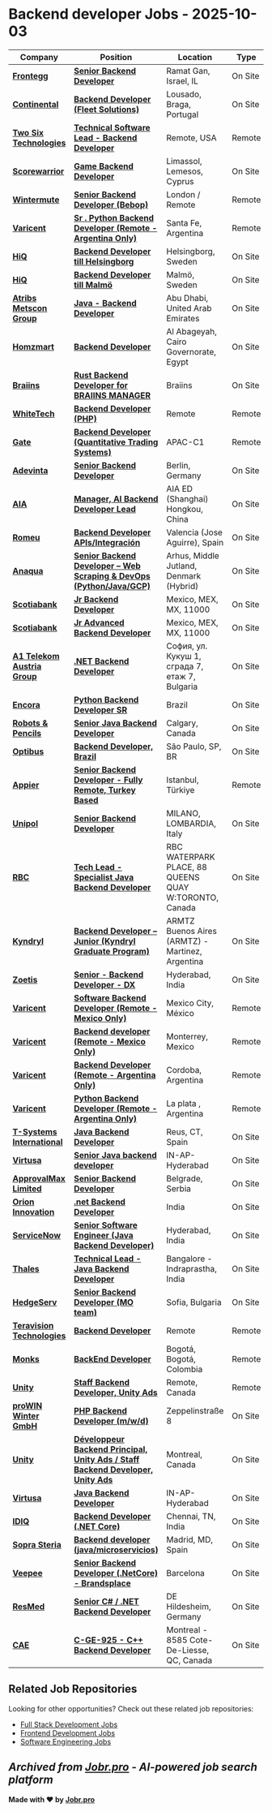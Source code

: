 # Backend developer Jobs - 2025-10-03

| Company | Position | Location | Type | Date |
| ------- | -------- | -------- | ---- | ------ |
| **[Frontegg](https://frontegg.com/)** | **[Senior Backend Developer](https://jobr.pro/job/29326802/senior-backend-developer?utm_source=github&utm_medium=repo&utm_campaign=github-backend-jobs)** | Ramat Gan, Israel, IL | On Site | Oct 03 |
| **[Continental](https://www.continental.com)** | **[Backend Developer (Fleet Solutions)](https://jobr.pro/job/29284559/backend-developer-fleet-solutions?utm_source=github&utm_medium=repo&utm_campaign=github-backend-jobs)** | Lousado, Braga, Portugal | On Site | Oct 03 |
| **[Two Six Technologies](https://twosixtech.com/)** | **[Technical Software Lead - Backend Developer](https://jobr.pro/job/29281347/technical-software-lead-backend-developer?utm_source=github&utm_medium=repo&utm_campaign=github-backend-jobs)** | Remote, USA | Remote | Oct 02 |
| **[Scorewarrior](https://scorewarrior.com/)** | **[Game Backend Developer](https://jobr.pro/job/29271546/game-backend-developer?utm_source=github&utm_medium=repo&utm_campaign=github-backend-jobs)** | Limassol, Lemesos, Cyprus | On Site | Oct 02 |
| **[Wintermute](https://www.wintermute.com/)** | **[Senior Backend Developer (Bebop)](https://jobr.pro/job/29275511/senior-backend-developer-bebop?utm_source=github&utm_medium=repo&utm_campaign=github-backend-jobs)** | London / Remote | Remote | Oct 02 |
| **[Varicent](https://www.varicent.com/)** | **[Sr . Python Backend Developer (Remote - Argentina Only)](https://jobr.pro/job/29283761/sr-python-backend-developer-remote-argentina-only?utm_source=github&utm_medium=repo&utm_campaign=github-backend-jobs)** | Santa Fe, Argentina | Remote | Oct 02 |
| **[HiQ](https://www.hiq.se/)** | **[Backend Developer till Helsingborg](https://jobr.pro/job/29309946/backend-developer-till-helsingborg?utm_source=github&utm_medium=repo&utm_campaign=github-backend-jobs)** | Helsingborg, Sweden | On Site | Oct 02 |
| **[HiQ](https://www.hiq.se/)** | **[Backend Developer till Malmö](https://jobr.pro/job/29309948/backend-developer-till-malmo?utm_source=github&utm_medium=repo&utm_campaign=github-backend-jobs)** | Malmö, Sweden | On Site | Oct 02 |
| **[Atribs Metscon Group](https://atribsmetscon.com/)** | **[Java - Backend Developer](https://jobr.pro/job/29231259/java-backend-developer?utm_source=github&utm_medium=repo&utm_campaign=github-backend-jobs)** | Abu Dhabi, United Arab Emirates | On Site | Oct 02 |
| **[Homzmart](https://homzmart.com)** | **[Backend Developer](https://jobr.pro/job/29227773/backend-developer?utm_source=github&utm_medium=repo&utm_campaign=github-backend-jobs)** | Al Abageyah, Cairo Governorate, Egypt | On Site | Oct 02 |
| **[Braiins](https://braiins.com/)** | **[Rust Backend Developer for BRAIINS MANAGER](https://jobr.pro/job/29277869/rust-backend-developer-for-braiins-manager?utm_source=github&utm_medium=repo&utm_campaign=github-backend-jobs)** | Braiins | On Site | Oct 02 |
| **[WhiteTech](https://whitetech.com/)** | **[Backend Developer (PHP)](https://jobr.pro/job/29274477/backend-developer-php?utm_source=github&utm_medium=repo&utm_campaign=github-backend-jobs)** | Remote | Remote | Oct 02 |
| **[Gate](https://www.gate.com/)** | **[Backend Developer (Quantitative Trading Systems)](https://jobr.pro/job/29270559/backend-developer-quantitative-trading-systems?utm_source=github&utm_medium=repo&utm_campaign=github-backend-jobs)** | APAC-C1 | Remote | Oct 02 |
| **[Adevinta](https://adevinta.com/)** | **[Senior Backend Developer](https://jobr.pro/job/29257203/senior-backend-developer?utm_source=github&utm_medium=repo&utm_campaign=github-backend-jobs)** | Berlin, Germany | On Site | Oct 02 |
| **[AIA](https://www.aia.com/)** | **[Manager, AI Backend Developer Lead](https://jobr.pro/job/29264214/manager-ai-backend-developer-lead?utm_source=github&utm_medium=repo&utm_campaign=github-backend-jobs)** | AIA ED (Shanghai) Hongkou, China | On Site | Oct 02 |
| **[Romeu](https://romeu.com/)** | **[Backend Developer APIs/Integración](https://jobr.pro/job/29243000/backend-developer-apisintegracion?utm_source=github&utm_medium=repo&utm_campaign=github-backend-jobs)** | Valencia (Jose Aguirre), Spain | On Site | Oct 02 |
| **[Anaqua](https://www.anaqua.com/)** | **[Senior Backend Developer – Web Scraping & DevOps (Python/Java/GCP)](https://jobr.pro/job/29207882/senior-backend-developer-web-scraping-devops-pythonjavagcp?utm_source=github&utm_medium=repo&utm_campaign=github-backend-jobs)** | Arhus, Middle Jutland, Denmark (Hybrid) | On Site | Oct 02 |
| **[Scotiabank](https://www.scotiabank.com)** | **[Jr Backend Developer](https://jobr.pro/job/29209871/jr-backend-developer?utm_source=github&utm_medium=repo&utm_campaign=github-backend-jobs)** | Mexico, MEX, MX, 11000 | On Site | Oct 02 |
| **[Scotiabank](https://www.scotiabank.com)** | **[Jr Advanced Backend Developer](https://jobr.pro/job/29209870/jr-advanced-backend-developer?utm_source=github&utm_medium=repo&utm_campaign=github-backend-jobs)** | Mexico, MEX, MX, 11000 | On Site | Oct 02 |
| **[A1 Telekom Austria Group](https://www.a1.group/)** | **[.NET Backend Developer](https://jobr.pro/job/29238454/net-backend-developer?utm_source=github&utm_medium=repo&utm_campaign=github-backend-jobs)** | София, ул. Кукуш 1, сграда 7, етаж 7, Bulgaria | On Site | Oct 02 |
| **[Encora](https://www.encora.com/)** | **[Python Backend Developer SR](https://jobr.pro/job/29199565/python-backend-developer-sr?utm_source=github&utm_medium=repo&utm_campaign=github-backend-jobs)** | Brazil | On Site | Oct 01 |
| **[Robots & Pencils](https://robotsandpencils.com/)** | **[Senior Java Backend Developer](https://jobr.pro/job/29182681/senior-java-backend-developer?utm_source=github&utm_medium=repo&utm_campaign=github-backend-jobs)** | Calgary, Canada | On Site | Oct 01 |
| **[Optibus](https://optibus.com/)** | **[Backend Developer, Brazil](https://jobr.pro/job/29151178/backend-developer-brazil?utm_source=github&utm_medium=repo&utm_campaign=github-backend-jobs)** | São Paulo, SP, BR | On Site | Oct 01 |
| **[Appier](https://www.appier.com/)** | **[Senior Backend Developer - Fully Remote, Turkey Based](https://jobr.pro/job/29196722/senior-backend-developer-fully-remote-turkey-based?utm_source=github&utm_medium=repo&utm_campaign=github-backend-jobs)** | Istanbul, Türkiye | Remote | Oct 01 |
| **[Unipol](https://www.unipol.com/)** | **[Senior Backend Developer](https://jobr.pro/job/29144458/senior-backend-developer?utm_source=github&utm_medium=repo&utm_campaign=github-backend-jobs)** | MILANO, LOMBARDIA, Italy | On Site | Oct 01 |
| **[RBC](https://www.rbc.com/)** | **[Tech Lead - Specialist Java Backend Developer](https://jobr.pro/job/29171199/tech-lead-specialist-java-backend-developer?utm_source=github&utm_medium=repo&utm_campaign=github-backend-jobs)** | RBC WATERPARK PLACE, 88 QUEENS QUAY W:TORONTO, Canada | On Site | Oct 01 |
| **[Kyndryl](https://www.kyndryl.com/)** | **[Backend Developer – Junior (Kyndryl Graduate Program)](https://jobr.pro/job/29171777/backend-developer-junior-kyndryl-graduate-program?utm_source=github&utm_medium=repo&utm_campaign=github-backend-jobs)** | ARMTZ Buenos Aires (ARMTZ) - Martinez, Argentina | On Site | Oct 01 |
| **[Zoetis](https://www.zoetis.com/)** | **[Senior - Backend Developer - DX](https://jobr.pro/job/29154645/senior-backend-developer-dx?utm_source=github&utm_medium=repo&utm_campaign=github-backend-jobs)** | Hyderabad, India | On Site | Oct 01 |
| **[Varicent](https://www.varicent.com/)** | **[Software Backend Developer (Remote - Mexico Only)](https://jobr.pro/job/29089814/software-backend-developer-remote-mexico-only?utm_source=github&utm_medium=repo&utm_campaign=github-backend-jobs)** | Mexico City, México | Remote | Sep 30 |
| **[Varicent](https://www.varicent.com/)** | **[Backend developer (Remote - Mexico Only)](https://jobr.pro/job/29089802/backend-developer-remote-mexico-only?utm_source=github&utm_medium=repo&utm_campaign=github-backend-jobs)** | Monterrey, Mexico | Remote | Sep 30 |
| **[Varicent](https://www.varicent.com/)** | **[Backend Developer (Remote - Argentina Only)](https://jobr.pro/job/29089801/backend-developer-remote-argentina-only?utm_source=github&utm_medium=repo&utm_campaign=github-backend-jobs)** | Cordoba, Argentina | Remote | Sep 30 |
| **[Varicent](https://www.varicent.com/)** | **[Python Backend Developer (Remote - Argentina Only)](https://jobr.pro/job/29089809/python-backend-developer-remote-argentina-only?utm_source=github&utm_medium=repo&utm_campaign=github-backend-jobs)** | La plata , Argentina | Remote | Sep 30 |
| **[T-Systems International](https://www.t-systems.com)** | **[Java Backend Developer](https://jobr.pro/job/29105966/java-backend-developer?utm_source=github&utm_medium=repo&utm_campaign=github-backend-jobs)** | Reus, CT, Spain | On Site | Sep 30 |
| **[Virtusa](https://www.virtusa.com/)** | **[Senior Java backend developer](https://jobr.pro/job/29045165/senior-java-backend-developer?utm_source=github&utm_medium=repo&utm_campaign=github-backend-jobs)** | IN-AP-Hyderabad | On Site | Sep 30 |
| **[ApprovalMax Limited](https://approvalmax.com)** | **[Senior Backend Developer](https://jobr.pro/job/29104290/senior-backend-developer?utm_source=github&utm_medium=repo&utm_campaign=github-backend-jobs)** | Belgrade, Serbia | On Site | Sep 30 |
| **[Orion Innovation](https://www.orioninc.com/)** | **[.net Backend Developer](https://jobr.pro/job/29104677/net-backend-developer?utm_source=github&utm_medium=repo&utm_campaign=github-backend-jobs)** | India | On Site | Sep 30 |
| **[ServiceNow](https://www.servicenow.com)** | **[Senior Software Engineer (Java Backend Developer)](https://jobr.pro/job/29012699/senior-software-engineer-java-backend-developer?utm_source=github&utm_medium=repo&utm_campaign=github-backend-jobs)** | Hyderabad, India | On Site | Sep 30 |
| **[Thales](https://www.thalesgroup.com/)** | **[Technical Lead - Java Backend Developer](https://jobr.pro/job/29075010/technical-lead-java-backend-developer?utm_source=github&utm_medium=repo&utm_campaign=github-backend-jobs)** | Bangalore - Indraprastha, India | On Site | Sep 30 |
| **[HedgeServ](https://www.hedgeserv.com/)** | **[Senior Backend Developer (MO team)](https://jobr.pro/job/29043613/senior-backend-developer-mo-team?utm_source=github&utm_medium=repo&utm_campaign=github-backend-jobs)** | Sofia, Bulgaria | On Site | Sep 30 |
| **[Teravision Technologies](https://www.teravisiontech.com/)** | **[Backend Developer](https://jobr.pro/job/28999501/backend-developer?utm_source=github&utm_medium=repo&utm_campaign=github-backend-jobs)** | Remote | Remote | Sep 29 |
| **[Monks](https://www.monks.com/)** | **[BackEnd Developer](https://jobr.pro/job/29008745/backend-developer?utm_source=github&utm_medium=repo&utm_campaign=github-backend-jobs)** | Bogotá, Bogotá, Colombia | Remote | Sep 29 |
| **[Unity](https://unity.com/)** | **[Staff Backend Developer, Unity Ads](https://jobr.pro/job/29007035/staff-backend-developer-unity-ads?utm_source=github&utm_medium=repo&utm_campaign=github-backend-jobs)** | Remote, Canada | Remote | Sep 29 |
| **[proWIN Winter GmbH](https://prowin.net/)** | **[PHP Backend Developer (m/w/d)](https://jobr.pro/job/29011759/php-backend-developer-mwd?utm_source=github&utm_medium=repo&utm_campaign=github-backend-jobs)** | Zeppelinstraße 8 | On Site | Sep 29 |
| **[Unity](https://unity.com/)** | **[Développeur Backend Principal, Unity Ads / Staff Backend Developer, Unity Ads](https://jobr.pro/job/29007030/developpeur-backend-principal-unity-ads-staff-backend-developer-unity-ads?utm_source=github&utm_medium=repo&utm_campaign=github-backend-jobs)** | Montreal, Canada | On Site | Sep 29 |
| **[Virtusa](https://www.virtusa.com/)** | **[Java Backend Developer](https://jobr.pro/job/28951670/java-backend-developer?utm_source=github&utm_medium=repo&utm_campaign=github-backend-jobs)** | IN-AP-Hyderabad | On Site | Sep 29 |
| **[IDIQ](https://www.idiq.com)** | **[Backend Developer (.NET Core)](https://jobr.pro/job/28947094/backend-developer-net-core?utm_source=github&utm_medium=repo&utm_campaign=github-backend-jobs)** | Chennai, TN, India | On Site | Sep 29 |
| **[Sopra Steria](https://www.soprasteria.com)** | **[Backend developer (java/microservicios)](https://jobr.pro/job/29010097/backend-developer-javamicroservicios?utm_source=github&utm_medium=repo&utm_campaign=github-backend-jobs)** | Madrid, MD, Spain | On Site | Sep 29 |
| **[Veepee](https://veepee.com)** | **[Senior Backend Developer (.NetCore) - Brandsplace](https://jobr.pro/job/28993540/senior-backend-developer-netcore-brandsplace?utm_source=github&utm_medium=repo&utm_campaign=github-backend-jobs)** | Barcelona | On Site | Sep 29 |
| **[ResMed](https://www.resmed.com/)** | **[Senior C# / .NET Backend Developer](https://jobr.pro/job/28984662/senior-c-net-backend-developer?utm_source=github&utm_medium=repo&utm_campaign=github-backend-jobs)** | DE Hildesheim, Germany | On Site | Sep 29 |
| **[CAE](https://www.cae.com/)** | **[C-GE-925 - C++ Backend Developer](https://jobr.pro/job/28987280/c-ge-925-c-backend-developer?utm_source=github&utm_medium=repo&utm_campaign=github-backend-jobs)** | Montreal - 8585 Cote-De-Liesse, QC, Canada | On Site | Sep 29 |

## Related Job Repositories

Looking for other opportunities? Check out these related job repositories:

- [Full Stack Development Jobs](https://github.com/jobs-jobr-pro/Full-Stack-Development-Jobs)
- [Frontend Development Jobs](https://github.com/jobs-jobr-pro/Frontend-Development-Jobs)
- [Software Engineering Jobs](https://github.com/jobs-jobr-pro/Software-Engineering-Jobs)



*Archived from [Jobr.pro](https://jobr.pro?utm_source=github&utm_medium=repo&utm_campaign=github-backend-jobs) - AI-powered job search platform*
---

**Made with ❤️ by [Jobr.pro](https://jobr.pro?utm_source=github&utm_medium=repo&utm_campaign=github-backend-jobs)**